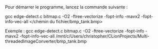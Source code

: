 Pour démarrer le programme, lancez la commande suivante : 

gcc edge-detect.c bitmap.c -O2 -ftree-vectorize -fopt-info -mavx2 -fopt-info-vec-all </chemin du fichier/bmp_tank.bmp>

Exemple :
gcc edge-detect.c bitmap.c -O2 -ftree-vectorize -fopt-info -mavx2 -fopt-info-vec-all /mnt/c/Users/christopher/CLionProjects/Multi-threadedImageConverter/bmp_tank.bmp